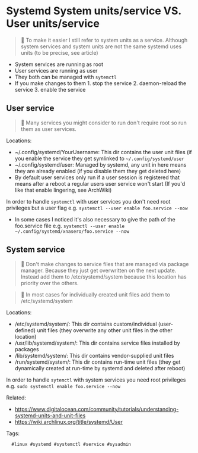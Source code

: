 # Systemd System units/service VS. User units/service

> 📝 To make it easier I still refer to system units as a service. Although
> system services and system units are not the same systemd uses units (to be
> precise, see article)

* System services are running as root
* User services are running as user
* They both can be managed with `sytemctl`
* If you make changes to them 1. stop the service 2. daemon-reload the service 3. enable the service

## User service

> 🧐 Many services you might consider to run don't require root so run them as
> user services.

Locations:

* ~/.config/systemd/YourUsername: This dir contains the user unit files (if you
  enable the service they get symlinked to `~/.config/systemd/user`
* ~/.config/systemd/user: Managed by systemd, any unit in here means they are
  already enabled (if you disable them they get deleted here)
* By default user services only run if a user session is registered that means
  after a reboot a regular users user service won't start (If you'd like that
  enable lingering, see ArchWiki)

In order to handle `systemctl` with user services you don't need root
privileges but a user flag e.g. `systemctl --user enable foo.service --now`

* In some cases I noticed it's also necessary to give the path of the
  foo.service file e.g. `systemctl --user enable
  ~/.config/systemd/xnasero/foo.service --now`

## System service

> 🧐 Don't make changes to service files that are managed via package manager.
> Because they just get overwritten on the next update. Instead add them to
> /etc/systemd/system because this location has priority over the others.

> 📝 In most cases for individually created unit files add them to /etc/systemd/system

Locations:

* /etc/systemd/system/: This dir contains custom/individual (user-defined) unit files (they overwrite any other unit files in the other location)
* /usr/lib/systemd/system/: This dir contains service files installed by packages
* /lib/systemd/system/: This dir contains vendor-supplied unit files
* /run/systemd/system/: This dir contains run-time unit files (they get dynamically created at run-time by systemd and deleted after reboot)

In order to handle `sytemctl` with system services you need root privileges
e.g. `sudo systemctl enable foo.service --now`

Related:

* <https://www.digitalocean.com/community/tutorials/understanding-systemd-units-and-unit-files>
* <https://wiki.archlinux.org/title/systemd/User>

Tags:

      #linux #systemd #systemctl #service #sysadmin
